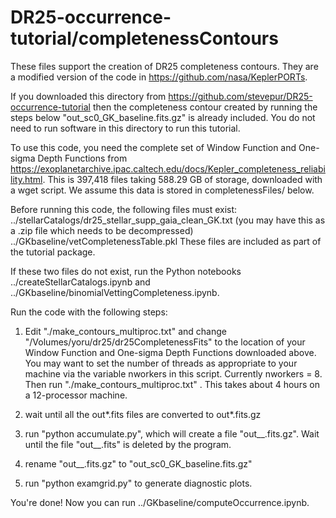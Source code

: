 # DR25-occurrence-tutorial/completenessContours

These files support the creation of DR25 completeness contours.  They are a modified version of the code in https://github.com/nasa/KeplerPORTs.

If you downloaded this directory from https://github.com/stevepur/DR25-occurrence-tutorial then the completeness contour created by running the steps below "out_sc0_GK_baseline.fits.gz" is already included.  You do not need to run software in this directory to run this tutorial.

To use this code, you need the complete set of Window Function and One-sigma Depth Functions from https://exoplanetarchive.ipac.caltech.edu/docs/Kepler_completeness_reliability.html.  This is 397,418 files taking 588.29 GB of storage, downloaded with a wget script.  We assume this data is stored in completenessFiles/ below.

Before running this code, the following files must exist:
../stellarCatalogs/dr25_stellar_supp_gaia_clean_GK.txt (you may have this as a .zip file which needs to be decompressed)
../GKbaseline/vetCompletenessTable.pkl
These files are included as part of the tutorial package.

If these two files do not exist, run the Python notebooks ../createStellarCatalogs.ipynb and ../GKbaseline/binomialVettingCompleteness.ipynb.

Run the code with the following steps:

1) Edit "./make_contours_multiproc.txt" and change "/Volumes/yoru/dr25/dr25CompletenessFits" to the location of your Window Function and One-sigma Depth Functions downloaded above.  You may want to set the number of threads as appropriate to your machine via the variable nworkers in this script.  Currently nworkers = 8.  Then run "./make_contours_multiproc.txt" . This takes about 4 hours on a 12-processor machine.

2) wait until all the out*.fits files are converted to out*.fits.gz

3) run "python accumulate.py", which will create a file "out__.fits.gz".  Wait until the file "out__.fits" is deleted by the program.

4) rename "out__.fits.gz" to "out_sc0_GK_baseline.fits.gz"

5) run "python examgrid.py" to generate diagnostic plots.  

You're done!  Now you can run ../GKbaseline/computeOccurrence.ipynb.


